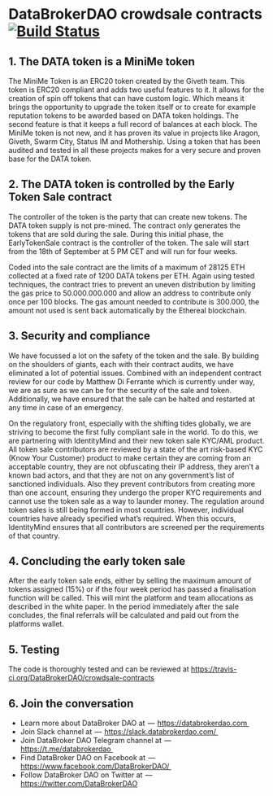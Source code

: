 # DataBrokerDAO crowdsale contracts [![Build Status](https://travis-ci.org/DataBrokerDAO/crowdsale-contracts.svg?branch=master)](https://travis-ci.org/DataBrokerDAO/crowdsale-contracts)

## 1. The DATA token is a MiniMe token
The MiniMe Token is an ERC20 token created by the Giveth team. This token is ERC20 compliant and adds two useful features to it. It allows for the creation of spin off tokens that can have custom logic. Which means it brings the opportunity to upgrade the token itself or to create for example reputation tokens to be awarded based on DATA token holdings. The second feature is that it keeps a full record of balances at each block. The MiniMe token is not new, and it has proven its value in projects like Aragon, Giveth, Swarm City, Status IM and Mothership. Using a token that has been audited and tested in all these projects makes for a very secure and proven base for the DATA token.

## 2. The DATA token is controlled by the Early Token Sale contract
The controller of the token is the party that can create new tokens. The DATA token supply is not pre-mined. The contract only generates the tokens that are sold during the sale. During this initial phase, the EarlyTokenSale contract is the controller of the token. The sale will start from the 18th of September at 5 PM CET and will run for four weeks.

Coded into the sale contract are the limits of a maximum of 28125 ETH collected at a fixed rate of 1200 DATA tokens per ETH. Again using tested techniques, the contract tries to prevent an uneven distribution by limiting the gas price to 50.000.000.000 and allow an address to contribute only once per 100 blocks. The gas amount needed to contribute is 300.000, the amount not used is sent back automatically by the Ethereal blockchain.

## 3. Security and compliance
We have focussed a lot on the safety of the token and the sale. By building on the shoulders of giants, each with their contract audits, we have eliminated a lot of potential issues. Combined with an independent contract review for our code by Matthew Di Ferrante which is currently under way, we are as sure as we can be for the security of the sale and token. Additionally, we have ensured that the sale can be halted and restarted at any time in case of an emergency.

On the regulatory front, especially with the shifting tides globally, we are striving to become the first fully compliant sale in the world. To do this, we are partnering with IdentityMind and their new token sale KYC/AML product. All token sale contributors are reviewed by a state of the art risk-based KYC (Know Your Customer) product to make certain they are coming from an acceptable country, they are not obfuscating their IP address, they aren’t a known bad actors, and that they are not on any government’s list of sanctioned individuals. Also they prevent contributors from creating more than one account, ensuring they undergo the proper KYC requirements and cannot use the token sale as a way to launder money. The regulation around token sales is still being formed in most countries. However, individual countries have already specified what’s required. When this occurs, IdentityMind ensures that all contributors are screened per the requirements of that country.

## 4. Concluding the early token sale
After the early token sale ends, either by selling the maximum amount of tokens assigned (15%) or if the four week period has passed a finalisation function will be called. This will mint the platform and team allocations as described in the white paper. In the period immediately after the sale concludes, the final referrals will be calculated and paid out from the platforms wallet.

## 5. Testing

The code is thoroughly tested and can be reviewed at https://travis-ci.org/DataBrokerDAO/crowdsale-contracts

## 6. Join the conversation

* Learn more about DataBroker DAO at  —  https://databrokerdao.com 
* Join Slack channel at  —  https://slack.databrokerdao.com/ 
* Join DataBroker DAO Telegram channel at  —  https://t.me/databrokerdao 
* Find DataBroker DAO on Facebook at  —  https://www.facebook.com/DataBrokerDAO/ 
* Follow DataBroker DAO on Twitter at  —  https://twitter.com/DataBrokerDAO